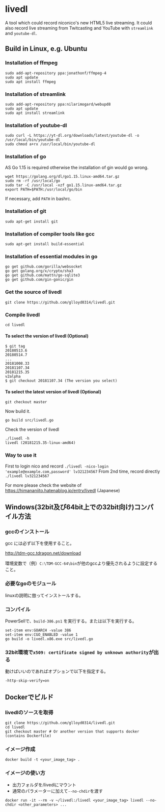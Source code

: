 # livedl
A tool which could record niconico's new HTML5 live streaming. It could also record live streaming from Twitcasting and YouTube with `streamlink` and `youtube-dl`.

## Build in Linux, e.g. Ubuntu

### Installation of ffmpeg
```
sudo add-apt-repository ppa:jonathonf/ffmpeg-4
sudo apt update
sudo apt install ffmpeg
```

### Installation of streamlink
```
sudo add-apt-repository ppa:nilarimogard/webupd8
sudo apt update
sudo apt install streamlink
```

### Installation of youtube-dl
```
sudo curl -L https://yt-dl.org/downloads/latest/youtube-dl -o /usr/local/bin/youtube-dl
sudo chmod a+rx /usr/local/bin/youtube-dl
```

### Installation of go
AS Go 1.15 is required otherwise the installation of gin would go wrong.
```
wget https://golang.org/dl/go1.15.linux-amd64.tar.gz
sudo rm -rf /usr/local/go
sudo tar -C /usr/local -xzf go1.15.linux-amd64.tar.gz
export PATH=$PATH:/usr/local/go/bin
```
If necessary, add `PATH` in bashrc.

### Installation of git
```
sudo apt-get install git
```

### Installation of compiler tools like gcc
```
sudo apt-get install build-essential
```

### Installation of essential modules in go
```
go get github.com/gorilla/websocket
go get golang.org/x/crypto/sha3
go get github.com/mattn/go-sqlite3
go get github.com/gin-gonic/gin
```

### Get the source of livedl
```
git clone https://github.com/glloyd0314/livedl.git
```

### Compile livedl
```
cd livedl
```

#### To select the version of livedl (Optional)
```
$ git tag
20180513.6
20180514.7
...
20181008.33
20181107.34
20181215.35
v2alpha
$ git checkout 20181107.34 (The version you select)
```

#### To select the latest version of livedl (Optional)
```
git checkout master
```

Now build it.
```
go build src/livedl.go
```

Check the version of livedl
```
./livedl -h
livedl (20181215.35-linux-amd64)
```

### Way to use it
First to login nico and record 
`
./livedl -nico-login 'example@example.com,password' lv321234567
`
From 2nd time, record directly
`
./livedl lv321234567
`


For more please check the website of https://himananiito.hatenablog.jp/entry/livedl (Japanese)


## Windows(32bit及び64bit上での32bit向け)コンパイル方法

### gccのインストール

gcc には必ず以下を使用すること。

http://tdm-gcc.tdragon.net/download

環境変数で（例）`C:\TDM-GCC-64\bin`が他のgccより優先されるように設定すること。

### 必要なgoのモジュール

linuxの説明に倣ってインストールする。

### コンパイル

PowerSellで、`build-386.ps1` を実行する。または以下を実行する。

```
set-item env:GOARCH -value 386
set-item env:CGO_ENABLED -value 1
go build -o livedl.x86.exe src/livedl.go
```

### 32bit環境で`x509: certificate signed by unknown authority`が出る

動けばいいのであればオプションで以下を指定する。

`-http-skip-verify=on`

## Dockerでビルド

### livedlのソースを取得
```
git clone https://github.com/glloyd0314/livedl.git
cd livedl
git checkout master # Or another version that supports docker (contains Dockerfile)
```

### イメージ作成
```
docker build -t <your_image_tag> .
```

### イメージの使い方

- 出力フォルダを/livedlにマウント
- 通常のパラメーターに加えて`--no-chdir`を渡す

```
docker run -it --rm -v ~/livedl:/livedl <your_image_tag> livedl --no-chdir <other_parameters> ...
```
